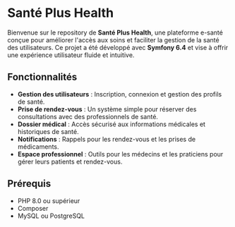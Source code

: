# Santé Plus Health

Bienvenue sur le repository de **Santé Plus Health**, une plateforme e-santé conçue pour améliorer l'accès aux soins et faciliter la gestion de la santé des utilisateurs. Ce projet a été développé avec **Symfony 6.4** et vise à offrir une expérience utilisateur fluide et intuitive.

## Fonctionnalités

- **Gestion des utilisateurs** : Inscription, connexion et gestion des profils de santé.
- **Prise de rendez-vous** : Un système simple pour réserver des consultations avec des professionnels de santé.
- **Dossier médical** : Accès sécurisé aux informations médicales et historiques de santé.
- **Notifications** : Rappels pour les rendez-vous et les prises de médicaments.
- **Espace professionnel** : Outils pour les médecins et les praticiens pour gérer leurs patients et rendez-vous.

## Prérequis

- PHP 8.0 ou supérieur
- Composer
- MySQL ou PostgreSQL
